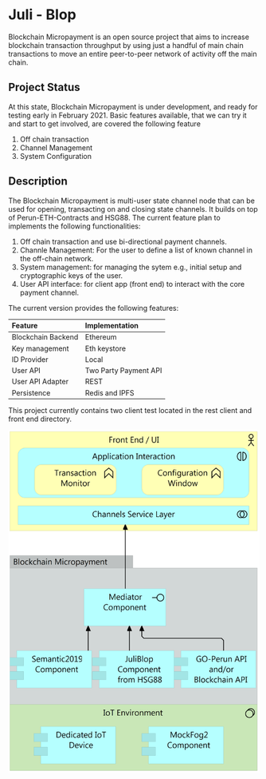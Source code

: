 # Juli - Blop
Blockchain Micropayment is an open source project that aims to increase blockchain transaction throughput by using just a handful of main chain transactions to move an entire peer-to-peer network of activity off the main chain.

## Project Status

At this state, Blockchain Micropayment is under development, and ready for testing early in February 2021.
Basic features available, that we can try it and start to get involved, are covered the following feature
1. Off chain transaction
2. Channel Management
3. System Configuration

## Description

The Blockchain Micropayment is multi-user state channel node that can be used for opening,
transacting on and closing state channels. It builds on top of Perun-ETH-Contracts and HSG88.
The current feature plan to implements the following functionalities:

1. Off chain transaction and use bi-directional payment channels.
2. Channle Management: For the user to define a list of known channel in the off-chain network.
3. System management: for managing the sytem e.g., initial setup and cryptographic keys of the user.
4. User API interface: for client app (front end) to interact with the core payment channel.

The current version provides the following features:

|Feature | Implementation |
|:--|:--|
|Blockchain Backend|Ethereum|
|Key management|Eth keystore |
|ID Provider|Local |
|User API|Two Party Payment API |
|User API Adapter|REST |
|Persistence|Redis and IPFS|

This project currently contains two client test located in the rest client and front end directory.


![Blop Integration View](docs/blops-integration-v2.png?raw=true "Integration View")

